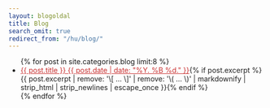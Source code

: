 ```yaml
---
layout: blogoldal
title: Blog
search_omit: true
redirect_from: "/hu/blog/"
---
```


<ul class="post-list">
{% for post in site.categories.blog limit:8 %}
  <li><article><a href="{{ site.url }}{{ post.url }}" style="color:#ca3333"> {{ post.title }} <span class="entry-date"><time datetime="{{ post.date | date_to_xmlschema }}">{{ post.date | date: "%Y. %B %d." }}</time></span></a><a href="{{ site.url }}{{ post.url }}" style="text-decoration:none; color:#222">{% if post.excerpt %} <span class="excerpt">{{ post.excerpt | remove: '\[ ... \]' | remove: '\( ... \)' | markdownify | strip_html | strip_newlines | escape_once }}</span>{% endif %}</a></article></li>
{% endfor %}
</ul>
